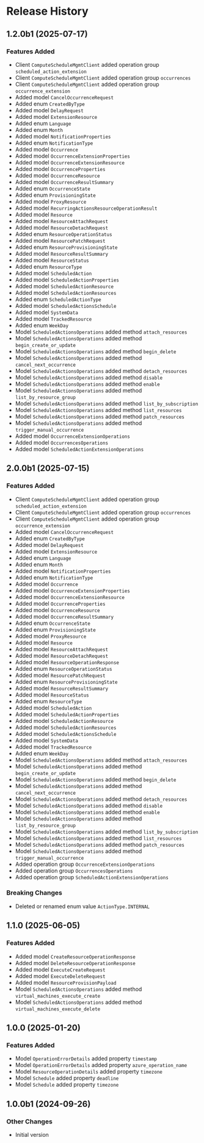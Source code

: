 # Release History

## 1.2.0b1 (2025-07-17)

### Features Added

  - Client `ComputeScheduleMgmtClient` added operation group `scheduled_action_extension`
  - Client `ComputeScheduleMgmtClient` added operation group `occurrences`
  - Client `ComputeScheduleMgmtClient` added operation group `occurrence_extension`
  - Added model `CancelOccurrenceRequest`
  - Added enum `CreatedByType`
  - Added model `DelayRequest`
  - Added model `ExtensionResource`
  - Added enum `Language`
  - Added enum `Month`
  - Added model `NotificationProperties`
  - Added enum `NotificationType`
  - Added model `Occurrence`
  - Added model `OccurrenceExtensionProperties`
  - Added model `OccurrenceExtensionResource`
  - Added model `OccurrenceProperties`
  - Added model `OccurrenceResource`
  - Added model `OccurrenceResultSummary`
  - Added enum `OccurrenceState`
  - Added enum `ProvisioningState`
  - Added model `ProxyResource`
  - Added model `RecurringActionsResourceOperationResult`
  - Added model `Resource`
  - Added model `ResourceAttachRequest`
  - Added model `ResourceDetachRequest`
  - Added enum `ResourceOperationStatus`
  - Added model `ResourcePatchRequest`
  - Added enum `ResourceProvisioningState`
  - Added model `ResourceResultSummary`
  - Added model `ResourceStatus`
  - Added enum `ResourceType`
  - Added model `ScheduledAction`
  - Added model `ScheduledActionProperties`
  - Added model `ScheduledActionResource`
  - Added model `ScheduledActionResources`
  - Added enum `ScheduledActionType`
  - Added model `ScheduledActionsSchedule`
  - Added model `SystemData`
  - Added model `TrackedResource`
  - Added enum `WeekDay`
  - Model `ScheduledActionsOperations` added method `attach_resources`
  - Model `ScheduledActionsOperations` added method `begin_create_or_update`
  - Model `ScheduledActionsOperations` added method `begin_delete`
  - Model `ScheduledActionsOperations` added method `cancel_next_occurrence`
  - Model `ScheduledActionsOperations` added method `detach_resources`
  - Model `ScheduledActionsOperations` added method `disable`
  - Model `ScheduledActionsOperations` added method `enable`
  - Model `ScheduledActionsOperations` added method `list_by_resource_group`
  - Model `ScheduledActionsOperations` added method `list_by_subscription`
  - Model `ScheduledActionsOperations` added method `list_resources`
  - Model `ScheduledActionsOperations` added method `patch_resources`
  - Model `ScheduledActionsOperations` added method `trigger_manual_occurrence`
  - Added model `OccurrenceExtensionOperations`
  - Added model `OccurrencesOperations`
  - Added model `ScheduledActionExtensionOperations`

## 2.0.0b1 (2025-07-15)

### Features Added

  - Client `ComputeScheduleMgmtClient` added operation group `scheduled_action_extension`
  - Client `ComputeScheduleMgmtClient` added operation group `occurrences`
  - Client `ComputeScheduleMgmtClient` added operation group `occurrence_extension`
  - Added model `CancelOccurrenceRequest`
  - Added enum `CreatedByType`
  - Added model `DelayRequest`
  - Added model `ExtensionResource`
  - Added enum `Language`
  - Added enum `Month`
  - Added model `NotificationProperties`
  - Added enum `NotificationType`
  - Added model `Occurrence`
  - Added model `OccurrenceExtensionProperties`
  - Added model `OccurrenceExtensionResource`
  - Added model `OccurrenceProperties`
  - Added model `OccurrenceResource`
  - Added model `OccurrenceResultSummary`
  - Added enum `OccurrenceState`
  - Added enum `ProvisioningState`
  - Added model `ProxyResource`
  - Added model `Resource`
  - Added model `ResourceAttachRequest`
  - Added model `ResourceDetachRequest`
  - Added model `ResourceOperationResponse`
  - Added enum `ResourceOperationStatus`
  - Added model `ResourcePatchRequest`
  - Added enum `ResourceProvisioningState`
  - Added model `ResourceResultSummary`
  - Added model `ResourceStatus`
  - Added enum `ResourceType`
  - Added model `ScheduledAction`
  - Added model `ScheduledActionProperties`
  - Added model `ScheduledActionResource`
  - Added model `ScheduledActionResources`
  - Added model `ScheduledActionsSchedule`
  - Added model `SystemData`
  - Added model `TrackedResource`
  - Added enum `WeekDay`
  - Model `ScheduledActionsOperations` added method `attach_resources`
  - Model `ScheduledActionsOperations` added method `begin_create_or_update`
  - Model `ScheduledActionsOperations` added method `begin_delete`
  - Model `ScheduledActionsOperations` added method `cancel_next_occurrence`
  - Model `ScheduledActionsOperations` added method `detach_resources`
  - Model `ScheduledActionsOperations` added method `disable`
  - Model `ScheduledActionsOperations` added method `enable`
  - Model `ScheduledActionsOperations` added method `list_by_resource_group`
  - Model `ScheduledActionsOperations` added method `list_by_subscription`
  - Model `ScheduledActionsOperations` added method `list_resources`
  - Model `ScheduledActionsOperations` added method `patch_resources`
  - Model `ScheduledActionsOperations` added method `trigger_manual_occurrence`
  - Added operation group `OccurrenceExtensionOperations`
  - Added operation group `OccurrencesOperations`
  - Added operation group `ScheduledActionExtensionOperations`

### Breaking Changes

  - Deleted or renamed enum value `ActionType.INTERNAL`

## 1.1.0 (2025-06-05)

### Features Added

  - Added model `CreateResourceOperationResponse`
  - Added model `DeleteResourceOperationResponse`
  - Added model `ExecuteCreateRequest`
  - Added model `ExecuteDeleteRequest`
  - Added model `ResourceProvisionPayload`
  - Model `ScheduledActionsOperations` added method `virtual_machines_execute_create`
  - Model `ScheduledActionsOperations` added method `virtual_machines_execute_delete`

## 1.0.0 (2025-01-20)

### Features Added

  - Model `OperationErrorDetails` added property `timestamp`
  - Model `OperationErrorDetails` added property `azure_operation_name`
  - Model `ResourceOperationDetails` added property `timezone`
  - Model `Schedule` added property `deadline`
  - Model `Schedule` added property `timezone`

## 1.0.0b1 (2024-09-26)

### Other Changes

  - Initial version

